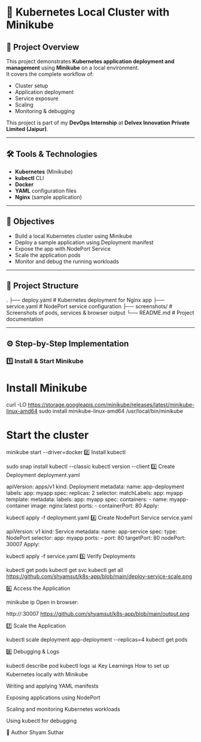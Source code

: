 # 🚀 Kubernetes Local Cluster with Minikube

## 📌 Project Overview
This project demonstrates **Kubernetes application deployment and management** using **Minikube** on a local environment.  
It covers the complete workflow of:
- Cluster setup
- Application deployment
- Service exposure
- Scaling
- Monitoring & debugging

This project is part of my **DevOps Internship** at **Delvex Innovation Private Limited (Jaipur)**.

---

## 🛠️ Tools & Technologies
- **Kubernetes** (Minikube)
- **kubectl** CLI
- **Docker**
- **YAML** configuration files
- **Nginx** (sample application)

---

## 🎯 Objectives
- Build a local Kubernetes cluster using Minikube
- Deploy a sample application using Deployment manifest
- Expose the app with NodePort Service
- Scale the application pods
- Monitor and debug the running workloads

---

## 📂 Project Structure
.
├── deploy.yaml # Kubernetes deployment for Nginx app
├── service.yaml # NodePort service configuration
├── screenshots/ # Screenshots of pods, services & browser output
└── README.md # Project documentation

---

## ⚙️ Step-by-Step Implementation

### **1️⃣ Install & Start Minikube**

# Install Minikube
curl -LO https://storage.googleapis.com/minikube/releases/latest/minikube-linux-amd64
sudo install minikube-linux-amd64 /usr/local/bin/minikube

# Start the cluster
minikube start --driver=docker
2️⃣ Install kubectl

sudo snap install kubectl --classic
kubectl version --client
3️⃣ Create Deployment
deployment.yaml

apiVersion: apps/v1
kind: Deployment
metadata:
  name: app-deployment
  labels:
    app: myapp
spec:
  replicas: 2
  selector:
    matchLabels:
      app: myapp
  template:
    metadata:
      labels:
        app: myapp
    spec:
      containers:
        - name: myapp-container
          image: nginx:latest
          ports:
            - containerPort: 80
Apply:

kubectl apply -f deployment.yaml
4️⃣ Create NodePort Service
service.yaml

apiVersion: v1
kind: Service
metadata:
  name: app-service
spec:
  type: NodePort
  selector:
    app: myapp
  ports:
    - port: 80
      targetPort: 80
      nodePort: 30007
Apply:

kubectl apply -f service.yaml
5️⃣ Verify Deployments

kubectl get pods
kubectl get svc
kubectl get all 
https://github.com/shyamsut/k8s-app/blob/main/deploy-service-scale.png


6️⃣ Access the Application

minikube ip
Open in browser:


http://<minikube-ip>:30007
https://github.com/shyamsut/k8s-app/blob/main/output.png

7️⃣ Scale the Application

kubectl scale deployment app-deployment --replicas=4
kubectl get pods


8️⃣ Debugging & Logs

kubectl describe pod <pod-name>
kubectl logs <pod-name>
📊 Key Learnings
How to set up Kubernetes locally with Minikube

Writing and applying YAML manifests

Exposing applications using NodePort

Scaling and monitoring Kubernetes workloads

Using kubectl for debugging

📌 Author
Shyam Suthar


